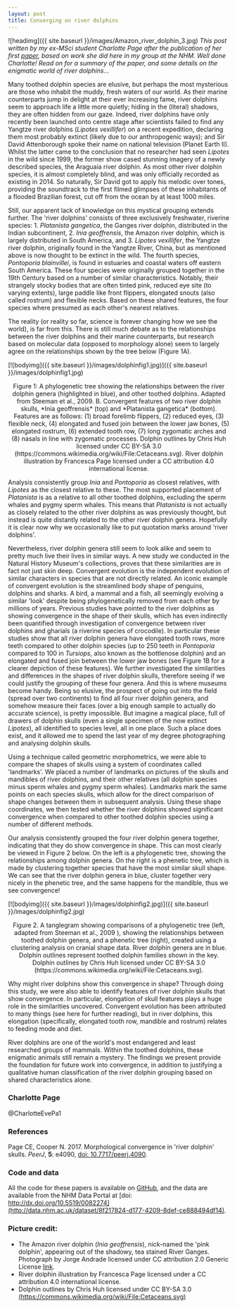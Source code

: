 ```yaml
---
layout: post
title: Converging on river dolphins
---
```


![headimg]({{ site.baseurl }}/images/Amazon_river_dolphin_3.jpg)
*This post written by my ex-MSci student Charlotte Page after the publication of her first [paper](https://peerj.com/articles/4090/), based on work she did here in my group at the NHM. Well done Charlotte! Read on for a summary of the paper, and some details on the enigmatic world of river dolphins...*

 
Many toothed dolphin species are elusive, but perhaps the most mysterious are those who inhabit the muddy, fresh waters of our world. 
As their marine counterparts jump in delight at their ever increasing fame, river dolphins seem to approach life a little more quietly; hiding in the (literal) shadows, they are often hidden from our gaze. 
Indeed, river dolphins have only recently been launched onto centre stage after scientists failed to find any Yangtze river dolphins (*Lipotes vexillifer*) on a recent expedition, declaring them most probably extinct (likely due to our anthropogenic ways); and Sir David Attenborough spoke their name on national television (Planet Earth II). Whilst the latter came to the conclusion that no researcher had seen *Lipotes* in the wild since 1999, the former show cased stunning imagery of a newly described species, the Araguaia river dolphin. As most other river dolphin species, it is almost completely blind, and was only officially recorded as existing in 2014. So naturally, Sir David got to apply his melodic over tones, providing the soundtrack to the first filmed glimpses of these inhabitants of a flooded Brazilian forest, cut off from the ocean by at least 1000 miles.
 
Still, our apparent lack of knowledge on this mystical grouping extends further. The 'river dolphins' consists of three exclusively freshwater, riverine species: 1. *Platanista gangetica*, the Ganges river dolphin, distributed in the Indian subcontinent, 2. *Inia geoffrensis*, the Amazon river dolphin, which is largely distributed in South America, and 3. *Lipotes vexillifer*, the Yangtze river dolphin, originally found in the Yangtze River, China, but as mentioned above is now thought to be extinct in the wild. The fourth species, *Pontoporia blainvillei*, is found in estuaries and coastal waters off eastern South America. These four species were originally grouped together in the 19th Century based on a number of similar characteristics. Notably, their strangely stocky bodies that are often tinted pink, reduced eye site (to varying extents), large paddle like front flippers, elongated snouts (also called rostrum) and flexible necks. Based on these shared features, the four species where presumed as each other's nearest relatives.
 
The reality (or reality so far, science is forever changing how we see the world), is far from this. There is still much debate as to the relationships between the river dolphins and their marine counterparts, but research based on molecular data (opposed to morphology alone) seem to largely agree on the relationships shown by the tree below (Figure 1A).

[![bodyimg]({{ site.baseurl }}/images/dolphinfig1.jpg)]({{ site.baseurl }}/images/dolphinfig1.jpg)
<center> Figure 1: A phylogenetic tree showing the relationships between the river dolphin genera (highlighted in blue), and other toothed dolphins. Adapted from Steeman et al., 2009. B. Convergent features of two river dolphin skulls, *Inia geoffrensis* (top) and *Platanista gangetica* (bottom). Features are as follows: (1) broad forelimb flippers, (2) reduced eyes, (3) flexible neck, (4) elongated and fused join between the lower jaw bones, (5) elongated rostrum, (6) extended tooth row, (7) long zygomatic arches and (8) nasals in line with zygomatic processes. Dolphin outlines by Chris Huh licensed under CC BY-SA 3.0 (https://commons.wikimedia.org/wiki/File:Cetaceans.svg). River dolphin illustration by Francesca Page licensed under a CC attribution 4.0 international license. </center>
 
Analysis consistently group *Inia* and *Pontoporia* as closest relatives, with *Lipotes* as the closest relative to these. The most supported placement of *Platanista* is as a relative to all other toothed dolphins, excluding the sperm whales and pygmy sperm whales. This means that *Platanista* is not actually as closely related to the other river dolphins as was previously thought, but instead is quite distantly related to the other river dolphin genera. Hopefully it is clear now why we occasionally like to put quotation marks around 'river dolphins'.
 
Nevertheless, river dolphin genera still seem to look alike and seem to pretty much live their lives in similar ways. A new study we conducted in the Natural History Museum's collections, proves that these similarities are in fact not just skin deep.
Convergent evolution is the independent evolution of similar characters in species that are not directly related. An iconic example of convergent evolution is the streamlined body shape of penguins, dolphins and sharks. A bird, a mammal and a fish, all seemingly evolving a similar 'look' despite being phylogenetically removed from each other by millions of years. Previous studies have pointed to the river dolphins as showing convergence in the shape of their skulls, which has even indirectly been quantified through investigation of convergence between river dolphins and gharials (a riverine species of crocodile). In particular these studies show  that all river dolphin genera have elongated tooth rows, more teeth compared to other dolphin species (up to 250 teeth in *Pontoporia* compared to 100 in *Tursiops*, also known as the bottlenose dolphin) and an elongated and fused join between the lower jaw bones (see Figure 1B for a clearer depiction of these features).
We further investigated the similarities and differences in the shapes of river dolphin skulls, therefore seeing if we could justify the grouping of these four genera. And this is where museums become handy. Being so elusive, the prospect of going out into the field (spread over two continents) to find all four river dolphin genera, and somehow measure their faces (over a big enough sample to actually do accurate science), is pretty impossible. But imagine a magical place, full of drawers of dolphin skulls (even a single specimen of the now extinct *Lipotes*), all identified to species level, all in one place. Such a place does exist, and it allowed me to spend the last year of my degree photographing and analysing dolphin skulls.
 
Using a technique called geometric morphometrics, we were able to compare the shapes of skulls using a system of coordinates called 'landmarks'. We placed a number of landmarks on pictures of the skulls and mandibles of river dolphins, and their other relatives (all dolphin species minus sperm whales and pygmy sperm whales). Landmarks mark the same points on each species skulls, which allow for the direct comparison of shape changes between them in subsequent analysis. Using these shape coordinates, we then tested whether the river dolphins showed significant convergence when compared to other toothed dolphin species using a number of different methods.
 
Our analysis consistently grouped the four river dolphin genera together, indicating that they do show convergence in shape. This can most clearly be viewed in Figure 2 below. On the left is a phylogenetic tree, showing the relationships among dolphin genera. On the right is a phenetic tree, which is made by clustering together species that have the most similar skull shape. We can see that the river dolphin genera in blue, cluster together very nicely in the phenetic tree, and the same happens for the mandible, thus we see convergence!
 
[![bodyimg]({{ site.baseurl }}/images/dolphinfig2.jpg)]({{ site.baseurl }}/images/dolphinfig2.jpg)
<center> Figure 2. A tanglegram showing comparisons of a phylogenetic tree (left, adapted from Steeman et al., 2009 ), showing the relationships between toothed dolphin genera, and a phenetic tree (right), created using a clustering analysis on cranial shape data. River dolphin genera are in blue. Dolphin outlines represent toothed dolphin families shown in the key. Dolphin outlines by Chris Huh licensed under CC BY-SA 3.0 (https://commons.wikimedia.org/wiki/File:Cetaceans.svg).</center>
 
Why might river dolphins show this convergence in shape? Through doing this study, we were also able to identify features of river dolphin skulls that show convergence. In particular, elongation of skull features plays a huge role in the similarities uncovered. Convergent evolution has been attributed to many things (see here for further reading), but in river dolphins, this elongation (specifically, elongated tooth row, mandible and rostrum) relates to feeding mode and diet.
 
River dolphins are one of the world's most endangered and least researched groups of mammals. Within the toothed dolphins, these enigmatic animals still remain a mystery. The findings we present provide the foundation for future work into convergence, in addition to justifying a qualitative human classification of the river dolphin grouping based on shared characteristics alone.
 
### Charlotte Page
@CharlotteEvePa1

### References
Page CE, Cooper N. 2017. Morphological convergence in 'river dolphin' skulls. *PeerJ*, **5**: e4090, [doi: 10.7717/peerj.4090](https://doi.org/10.7717/peerj.4090).

### Code and data
All the code for these papers is available on [GitHub](https://github.com/NaturalHistoryMuseum/river-dolphin-convergence), and the data are available from the NHM Data Portal at [doi: http://dx.doi.org/10.5519/0082274](http://data.nhm.ac.uk/dataset/8f217824-d177-4209-8def-ce888494df14).

### Picture credit: 
* The Amazon river dolphin (*Inia geoffrensis*), nick-named the 'pink dolphin', appearing out of the shadowy, tea stained River Ganges.  Photograph by Jorge Andrade licensed under CC attribution 2.0 Generic License [link](https://commons.wikimedia.org/w/index.php?search=amazon+river+dolphin&title=Special:Search&go=Go&searchToken=62ktjw8a7a9vgayvjx036wqef#/media/File:Amazon_river_dolphin_3.jpg).
* River dolphin illustration by Francesca Page licensed under a CC attribution 4.0 international license.
* Dolphin outlines by Chris Huh licensed under CC BY-SA 3.0 [(https://commons.wikimedia.org/wiki/File:Cetaceans.svg)](https://commons.wikimedia.org/wiki/File:Cetaceans.svg)
